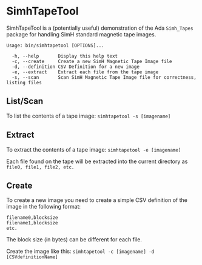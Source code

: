# SimhTapeTool

SimhTapeTool is a (potentially useful) demonstration of the Ada 
`Simh_Tapes` package for handling SimH standard magnetic tape images.

```
Usage: bin/simhtapetool [OPTIONS]...

  -h, --help       Display this help text
  -c, --create     Create a new SimH Magnetic Tape Image file
  -d, --definition CSV Definition for a new image
  -e, --extract    Extract each file from the tape image
  -s, --scan       Scan SimH Magnetic Tape Image file for correctness, listing files
  ```

## List/Scan
To list the contents of a tape image: `simhtapetool -s [imagename]`

## Extract
To extract the contents of a tape image: `simhtapetool -e [imagename]`

Each file found on the tape will be extracted into the current directory as `file0, file1, file2, etc.`

## Create
To create a new image you need to create a simple CSV definition of the image in the following format:
```
filename0,blocksize
filename1,blocksize
etc.
```
The block size (in bytes) can be different for each file.

Create the image like this: `simhtapetool -c [imagename] -d [CSVdefinitionName]`
